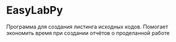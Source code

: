 # EasyLabPy
Программа для создания листинга исходных кодов. Помогает экономить время при создании отчётов о проделанной работе

